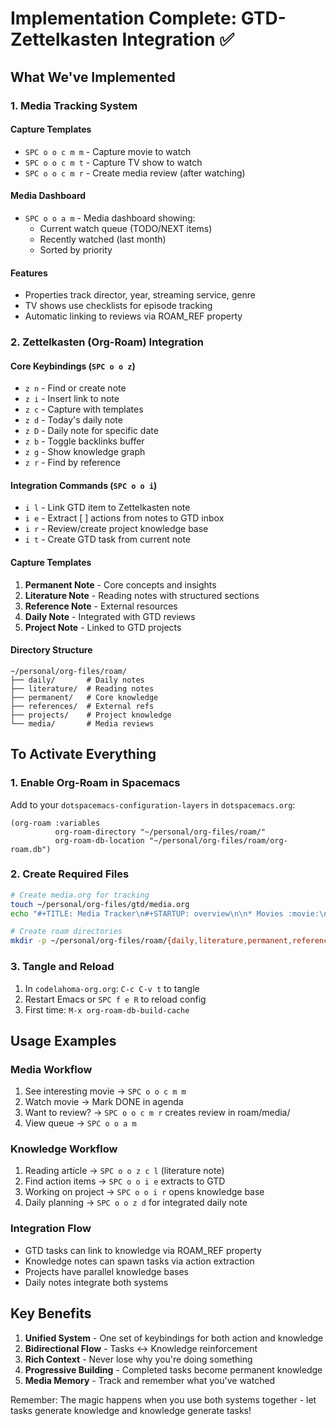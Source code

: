 # Implementation Complete: GTD-Zettelkasten Integration ✅

## What We've Implemented

### 1. Media Tracking System

#### Capture Templates
- `SPC o o c m m` - Capture movie to watch
- `SPC o o c m t` - Capture TV show to watch
- `SPC o o c m r` - Create media review (after watching)

#### Media Dashboard
- `SPC o o a m` - Media dashboard showing:
  - Current watch queue (TODO/NEXT items)
  - Recently watched (last month)
  - Sorted by priority

#### Features
- Properties track director, year, streaming service, genre
- TV shows use checklists for episode tracking
- Automatic linking to reviews via ROAM_REF property

### 2. Zettelkasten (Org-Roam) Integration

#### Core Keybindings (`SPC o o z`)
- `z n` - Find or create note
- `z i` - Insert link to note
- `z c` - Capture with templates
- `z d` - Today's daily note
- `z D` - Daily note for specific date
- `z b` - Toggle backlinks buffer
- `z g` - Show knowledge graph
- `z r` - Find by reference

#### Integration Commands (`SPC o o i`)
- `i l` - Link GTD item to Zettelkasten note
- `i e` - Extract [ ] actions from notes to GTD inbox
- `i r` - Review/create project knowledge base
- `i t` - Create GTD task from current note

#### Capture Templates
1. **Permanent Note** - Core concepts and insights
2. **Literature Note** - Reading notes with structured sections
3. **Reference Note** - External resources
4. **Daily Note** - Integrated with GTD reviews
5. **Project Note** - Linked to GTD projects

#### Directory Structure
```
~/personal/org-files/roam/
├── daily/       # Daily notes
├── literature/  # Reading notes
├── permanent/   # Core knowledge
├── references/  # External refs
├── projects/    # Project knowledge
└── media/       # Media reviews
```

## To Activate Everything

### 1. Enable Org-Roam in Spacemacs
Add to your `dotspacemacs-configuration-layers` in `dotspacemacs.org`:

```elisp
(org-roam :variables
          org-roam-directory "~/personal/org-files/roam/"
          org-roam-db-location "~/personal/org-files/roam/org-roam.db")
```

### 2. Create Required Files
```bash
# Create media.org for tracking
touch ~/personal/org-files/gtd/media.org
echo "#+TITLE: Media Tracker\n#+STARTUP: overview\n\n* Movies :movie:\n\n* TV Shows :tv:" > ~/personal/org-files/gtd/media.org

# Create roam directories
mkdir -p ~/personal/org-files/roam/{daily,literature,permanent,references,projects,media}
```

### 3. Tangle and Reload
1. In `codelahoma-org.org`: `C-c C-v t` to tangle
2. Restart Emacs or `SPC f e R` to reload config
3. First time: `M-x org-roam-db-build-cache`

## Usage Examples

### Media Workflow
1. See interesting movie → `SPC o o c m m`
2. Watch movie → Mark DONE in agenda
3. Want to review? → `SPC o o c m r` creates review in roam/media/
4. View queue → `SPC o o a m`

### Knowledge Workflow
1. Reading article → `SPC o o z c l` (literature note)
2. Find action items → `SPC o o i e` extracts to GTD
3. Working on project → `SPC o o i r` opens knowledge base
4. Daily planning → `SPC o o z d` for integrated daily note

### Integration Flow
- GTD tasks can link to knowledge via ROAM_REF property
- Knowledge notes can spawn tasks via action extraction
- Projects have parallel knowledge bases
- Daily notes integrate both systems

## Key Benefits

1. **Unified System** - One set of keybindings for both action and knowledge
2. **Bidirectional Flow** - Tasks ↔ Knowledge reinforcement
3. **Rich Context** - Never lose why you're doing something
4. **Progressive Building** - Completed tasks become permanent knowledge
5. **Media Memory** - Track and remember what you've watched

Remember: The magic happens when you use both systems together - let tasks generate knowledge and knowledge generate tasks!